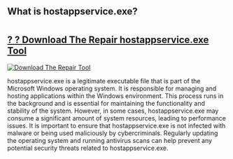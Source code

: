 ## What is hostappservice.exe?

# <h2><a href="https://exedetect.com/download.php?hostappservice.exe">? ? Download The Repair hostappservice.exe Tool</a></h2>

[![Download The Repair Tool](https://exedetect.com/download-button.jpg)](https://exedetect.com/download.php?hostappservice.exe)

hostappservice.exe is a legitimate executable file that is part of the Microsoft Windows operating system. It is responsible for managing and hosting applications within the Windows environment. This process runs in the background and is essential for maintaining the functionality and stability of the system. However, in some cases, hostappservice.exe may consume a significant amount of system resources, leading to performance issues. It is important to ensure that hostappservice.exe is not infected with malware or being used maliciously by cybercriminals. Regularly updating the operating system and running antivirus scans can help prevent any potential security threats related to hostappservice.exe.
